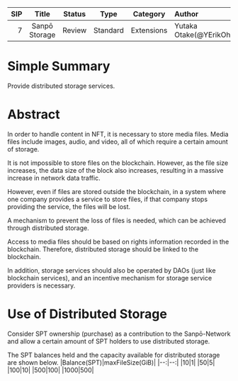 |SIP|Title|Status|Type|Category|Author|Created|
|--:|:--:|:--:|:--:|:--:|:--|:--:|
|7|Sanpō Storage|Review|Standard|Extensions|Yutaka Otake(@YErikOhtake)|2023-10-15|

# Simple Summary
Provide distributed storage services.

# Abstract
In order to handle content in NFT, it is necessary to store media files. Media files include images, audio, and video, all of which require a certain amount of storage.

It is not impossible to store files on the blockchain. However, as the file size increases, the data size of the block also increases, resulting in a massive increase in network data traffic.

However, even if files are stored outside the blockchain, in a system where one company provides a service to store files, if that company stops providing the service, the files will be lost.

A mechanism to prevent the loss of files is needed, which can be achieved through distributed storage.

Access to media files should be based on rights information recorded in the blockchain. Therefore, distributed storage should be linked to the blockchain.


In addition, storage services should also be operated by DAOs (just like blockchain services), and an incentive mechanism for storage service providers is necessary.

# Use of Distributed Storage
Consider SPT ownership (purchase) as a contribution to the Sanpō-Network and allow a certain amount of SPT holders to use distributed storage.

The SPT balances held and the capacity available for distributed storage are shown below.
|Balance(SPT)|maxFileSize(GiB)|
|--:|--:|
|10|1|
|50|5|
|100|10|
|500|100|
|1000|500|
